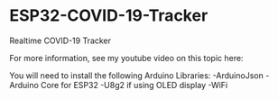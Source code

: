 # ESP32-COVID-19-Tracker
Realtime COVID-19 Tracker

For more information, see my youtube video on this topic here:

You will need to install the following Arduino Libraries:
 -ArduinoJson
 -Arduino Core for ESP32
 -U8g2 if using OLED display
 -WiFi
